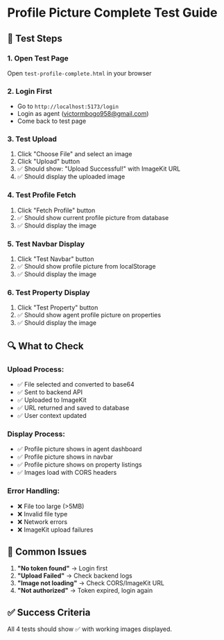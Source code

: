 # Profile Picture Complete Test Guide

## 🧪 **Test Steps**

### **1. Open Test Page**
Open `test-profile-complete.html` in your browser

### **2. Login First**
- Go to `http://localhost:5173/login`
- Login as agent (victormbogo958@gmail.com)
- Come back to test page

### **3. Test Upload**
1. Click "Choose File" and select an image
2. Click "Upload" button
3. ✅ Should show: "Upload Successful!" with ImageKit URL
4. ✅ Should display the uploaded image

### **4. Test Profile Fetch**
1. Click "Fetch Profile" button
2. ✅ Should show current profile picture from database
3. ✅ Should display the image

### **5. Test Navbar Display**
1. Click "Test Navbar" button
2. ✅ Should show profile picture from localStorage
3. ✅ Should display the image

### **6. Test Property Display**
1. Click "Test Property" button
2. ✅ Should show agent profile picture on properties
3. ✅ Should display the image

## 🔍 **What to Check**

### **Upload Process:**
- ✅ File selected and converted to base64
- ✅ Sent to backend API
- ✅ Uploaded to ImageKit
- ✅ URL returned and saved to database
- ✅ User context updated

### **Display Process:**
- ✅ Profile picture shows in agent dashboard
- ✅ Profile picture shows in navbar
- ✅ Profile picture shows on property listings
- ✅ Images load with CORS headers

### **Error Handling:**
- ❌ File too large (>5MB)
- ❌ Invalid file type
- ❌ Network errors
- ❌ ImageKit upload failures

## 🚨 **Common Issues**

1. **"No token found"** → Login first
2. **"Upload Failed"** → Check backend logs
3. **"Image not loading"** → Check CORS/ImageKit URL
4. **"Not authorized"** → Token expired, login again

## ✅ **Success Criteria**

All 4 tests should show ✅ with working images displayed.